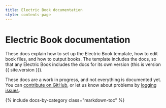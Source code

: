 ```yaml
---
title: Electric Book documentation
style: contents-page
---
```


# Electric Book documentation

These docs explain how to set up the Electric Book template, how to edit book files, and how to output books. The template includes the docs, so that any Electric Book includes the docs for its own version (this is version {{ site.version }}).

These docs are a work in progress, and not everything is documented yet. You can [contribute on GitHub](https://github.com/electricbookworks/electric-book), or let us know about problems by [logging issues](https://github.com/electricbookworks/electric-book/issues).

{% include docs-by-category class="markdown-toc" %}
